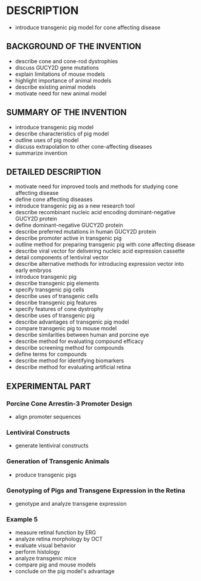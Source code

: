 # DESCRIPTION

- introduce transgenic pig model for cone affecting disease

## BACKGROUND OF THE INVENTION

- describe cone and cone-rod dystrophies
- discuss GUCY2D gene mutations
- explain limitations of mouse models
- highlight importance of animal models
- describe existing animal models
- motivate need for new animal model

## SUMMARY OF THE INVENTION

- introduce transgenic pig model
- describe characteristics of pig model
- outline uses of pig model
- discuss extrapolation to other cone-affecting diseases
- summarize invention

## DETAILED DESCRIPTION

- motivate need for improved tools and methods for studying cone affecting disease
- define cone affecting diseases
- introduce transgenic pig as a new research tool
- describe recombinant nucleic acid encoding dominant-negative GUCY2D protein
- define dominant-negative GUCY2D protein
- describe preferred mutations in human GUCY2D protein
- describe promoter active in transgenic pig
- outline method for preparing transgenic pig with cone affecting disease
- describe viral vector for delivering nucleic acid expression cassette
- detail components of lentiviral vector
- describe alternative methods for introducing expression vector into early embryos
- introduce transgenic pig
- describe transgenic pig elements
- specify transgenic pig cells
- describe uses of transgenic cells
- describe transgenic pig features
- specify features of cone dystrophy
- describe uses of transgenic pig
- describe advantages of transgenic pig model
- compare transgenic pig to mouse model
- describe similarities between human and porcine eye
- describe method for evaluating compound efficacy
- describe screening method for compounds
- define terms for compounds
- describe method for identifying biomarkers
- describe method for evaluating artificial retina

## EXPERIMENTAL PART

### Porcine Cone Arrestin-3 Promoter Design

- align promoter sequences

### Lentiviral Constructs

- generate lentiviral constructs

### Generation of Transgenic Animals

- produce transgenic pigs

### Genotyping of Pigs and Transgene Expression in the Retina

- genotype and analyze transgene expression

### Example 5

- measure retinal function by ERG
- analyze retina morphology by OCT
- evaluate visual behavior
- perform histology
- analyze transgenic mice
- compare pig and mouse models
- conclude on the pig model's advantage

